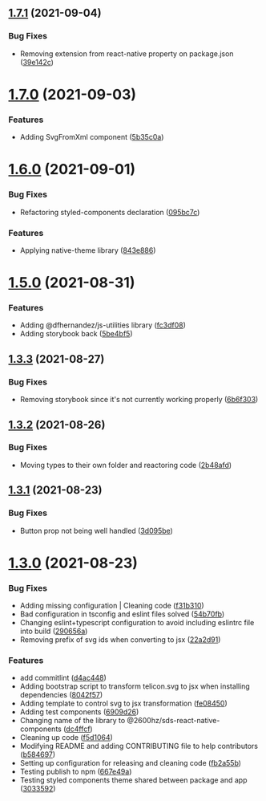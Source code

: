 ## [1.7.1](https://github.com/2600hz/sds-react-native-components/compare/v1.7.0...v1.7.1) (2021-09-04)


### Bug Fixes

* Removing extension from react-native property on package.json ([39e142c](https://github.com/2600hz/sds-react-native-components/commit/39e142c103b9121fe0be617c214486045f98d017))

# [1.7.0](https://github.com/2600hz/sds-react-native-components/compare/v1.6.0...v1.7.0) (2021-09-03)


### Features

* Adding SvgFromXml component ([5b35c0a](https://github.com/2600hz/sds-react-native-components/commit/5b35c0aae64f20b90f2d492477d5259bd9a4f5b6))

# [1.6.0](https://github.com/2600hz/sds-react-native-components/compare/v1.5.0...v1.6.0) (2021-09-01)


### Bug Fixes

* Refactoring styled-components declaration ([095bc7c](https://github.com/2600hz/sds-react-native-components/commit/095bc7cbec3428ca46b4bf6138984b356cc21bb8))


### Features

* Applying native-theme library ([843e886](https://github.com/2600hz/sds-react-native-components/commit/843e88663220239a05f0f5b365daefd6dbc15f07))

# [1.5.0](https://github.com/2600hz/sds-react-native-components/compare/v1.3.3...v1.5.0) (2021-08-31)


### Features

* Adding @dfhernandez/js-utilities library ([fc3df08](https://github.com/2600hz/sds-react-native-components/commit/fc3df080e456cd6785d4f3f9cd1b189bf6c7e22b))
* Adding storybook back ([5be4bf5](https://github.com/2600hz/sds-react-native-components/commit/5be4bf56260c6eb5e0a8e8a9f11e0fcf95090b6e))

## [1.3.3](https://github.com/2600hz/sds-react-native-components/compare/v1.3.2...v1.3.3) (2021-08-27)


### Bug Fixes

* Removing storybook since it's not currently working properly ([6b6f303](https://github.com/2600hz/sds-react-native-components/commit/6b6f303dffb71167b889920d592e87b2b5274e95))

## [1.3.2](https://github.com/2600hz/sds-react-native-components/compare/v1.3.1...v1.3.2) (2021-08-26)


### Bug Fixes

* Moving types to their own folder and reactoring code ([2b48afd](https://github.com/2600hz/sds-react-native-components/commit/2b48afd3b4953548d9f4ed34778698edb9e95193))



## [1.3.1](https://github.com/2600hz/sds-react-native-components/compare/v1.3.1...v1.3.2) (2021-08-23)


### Bug Fixes

* Button prop not being well handled ([3d095be](https://github.com/2600hz/sds-react-native-components/commit/3d095beaf768616af878075fea3de0ff83ffeda3))



# [1.3.0](https://github.com/2600hz/sds-react-native-components/compare/v1.3.1...v1.3.2) (2021-08-23)


### Bug Fixes

* Adding missing configuration | Cleaning code ([f31b310](https://github.com/2600hz/sds-react-native-components/commit/f31b310b7c4b9c71682c37b39c77ab0382b835fa))
* Bad configuration in tsconfig and eslint files solved ([54b70fb](https://github.com/2600hz/sds-react-native-components/commit/54b70fba0f3988c14b5f0b3702ea33385e1eeca7))
* Changing eslint+typescript configuration to avoid including eslintrc file into build ([290656a](https://github.com/2600hz/sds-react-native-components/commit/290656a37213df891a396b5cafc1a301e690723b))
* Removing prefix of svg ids when converting to jsx ([22a2d91](https://github.com/2600hz/sds-react-native-components/commit/22a2d91b45ce68f9390c4e1d99cfe718daa13657))


### Features

* add commitlint ([d4ac448](https://github.com/2600hz/sds-react-native-components/commit/d4ac448f30d246a7ab1df7a0ffbde4c4d6eb9684))
* Adding bootstrap script to transform telicon.svg to jsx when installing dependencies ([8042f57](https://github.com/2600hz/sds-react-native-components/commit/8042f57e5fc0bd19824f4f348b80bfc77a8582f4))
* Adding template to control svg to jsx transformation ([fe08450](https://github.com/2600hz/sds-react-native-components/commit/fe08450766255c73a912bc4dce5fe07e54bbac69))
* Adding test components ([6909d26](https://github.com/2600hz/sds-react-native-components/commit/6909d26ac27f8502888b28f00a19e28d843b3fcb))
* Changing name of the library to @2600hz/sds-react-native-components ([dc4ffcf](https://github.com/2600hz/sds-react-native-components/commit/dc4ffcf9fc7aff1897c68ba41f9d2d912e88675b))
* Cleaning up code ([f5d1064](https://github.com/2600hz/sds-react-native-components/commit/f5d106432dc0b6f46ea009db4fb338c757299bfe))
* Modifying README and adding CONTRIBUTING file to help contributors ([b584697](https://github.com/2600hz/sds-react-native-components/commit/b5846978433eb23f3aa7d07a613b978b798b08de))
* Setting up configuration for releasing and cleaning code ([fb2a55b](https://github.com/2600hz/sds-react-native-components/commit/fb2a55b173ececc979a62c145f8ef73b7c4875fa))
* Testing publish to npm ([667e49a](https://github.com/2600hz/sds-react-native-components/commit/667e49ad557cb58fcf6531b1d37d10516200eb2a))
* Testing styled components theme shared between package and app ([3033592](https://github.com/2600hz/sds-react-native-components/commit/3033592ad18ed4cf829ff1e5a054888ced538825))

